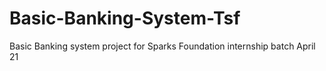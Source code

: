 # Basic-Banking-System-Tsf
Basic Banking system project for Sparks Foundation internship batch April 21
